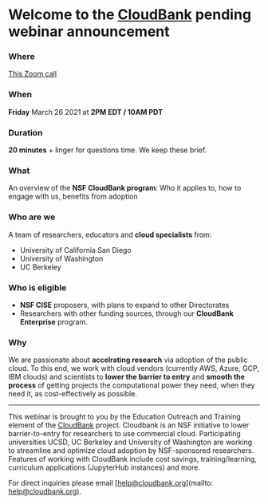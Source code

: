 # Welcome to the [CloudBank](https://cloudbank.org) pending webinar announcement

### Where
[This Zoom call](https://washington.zoom.us/j/94393873308)

### When
**Friday** March 26 2021 at **2PM EDT / 10AM PDT** 

### Duration
**20 minutes** + linger for questions time. We keep these brief.

### What
An overview of the **NSF CloudBank program**:  Who it applies to, how to engage with us, benefits from adoption

### Who are we
A team of researchers, educators and **cloud specialists** from:
- University of California San Diego
- University of Washington
- UC Berkeley

### Who is eligible
- **NSF CISE** proposers, with plans to expand to other Directorates
- Researchers with other funding sources, through our **CloudBank Enterprise** program.

### Why
We are passionate about **accelrating research** via adoption of the public cloud. To this end, we work with cloud vendors (currently AWS, Azure, GCP, IBM clouds) and scientists to **lower the barrier to entry** and **smooth the process** of getting projects the computational power they need, when they need it, as cost-effectively as possible.

---

This webinar is brought to you by the Education Outreach and Training element of the 
[CloudBank](https://cloudbank.org) project. 
Cloudbank is an NSF initiative to lower barrier-to-entry for researchers to use commercial cloud. 
Participating universities UCSD, UC Berkeley and University of Washington are working to streamline
and optimize cloud adoption by NSF-sponsored researchers. Features of working with CloudBank include
cost savings, training/learning, curriculum applications (JupyterHub instances) and more. 

For direct inquiries please email [help@cloudbank.org](mailto: help@cloudbank.org).
